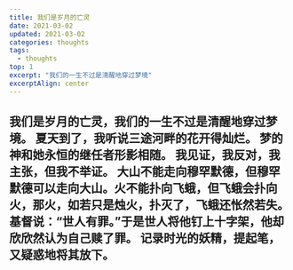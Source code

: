 ```yaml
---
title: 我们是岁月的亡灵
date: 2021-03-02
updated: 2021-03-02
categories: thoughts
tags:
  - thoughts
top: 1
excerpt: "我们的一生不过是清醒地穿过梦境"
excerptAlign: center
---
```

我们是岁月的亡灵，我们的一生不过是清醒地穿过梦境。
夏天到了，我听说三途河畔的花开得灿烂。
梦的神和她永恒的继任者形影相随。
我见证，我反对，我主张，但我不举证。
大山不能走向穆罕默德，但穆罕默德可以走向大山。火不能扑向飞蛾，但飞蛾会扑向火，那火，如若只是烛火，扑灭了，飞蛾还怅然若失。
基督说：“世人有罪。”于是世人将他钉上十字架，他却欣欣然认为自己赎了罪。
记录时光的妖精，提起笔，又疑惑地将其放下。
---